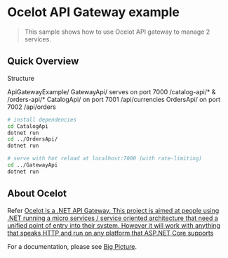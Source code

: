 # Ocelot API Gateway example

>This sample shows how to use Ocelot API gateway to manage 2 services.

## Quick Overview

Structure

ApiGatewayExample/
     GatewayApi/    serves on port 7000 /catalog-api/* & /orders-api/*
     CatalogApi/    on port 7001        /api/currencies
     OrdersApi/     on port 7002        /api/orders

``` bash
# install dependencies
cd CatalogApi
dotnet run
cd ../OrdersApi/
dotnet run

# serve with hot reload at localhost:7000 (with rate-limiting)
cd ../GatewayApi
dotnet run
```

## About Ocelot

Refer [Ocelot is a .NET API Gateway. This project is aimed at people using .NET running a micro services / service oriented architecture that need a unified point of entry into their system. However it will work with anything that speaks HTTP and run on any platform that ASP.NET Core supports](https://github.com/ThreeMammals/Ocelot)

For a documentation, please see [Big Picture](https://ocelot.readthedocs.io/en/latest/).
